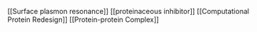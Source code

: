 [[Surface plasmon resonance]]
[[proteinaceous inhibitor]]
[[Computational Protein Redesign]]
[[Protein-protein Complex]]
